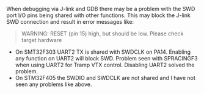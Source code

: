 When debugging via J-link and GDB there may be a problem with the SWD port I/O pins being shared with other functions. This may block the J-link SWD connection and result in error messages like:
 
> WARNING: RESET (pin 15) high, but should be low. Please check target hardware

* On SMT32F303 UART2 TX is shared with SWDCLK on PA14. Enabling any function on UART2 will block SWD. Problem seen with SPRACINGF3 when using UART2 for Tramp VTX control. Disabling UART2 solved the problem.
* On STM32F405 the SWDIO and SWDCLK are not shared and I have not seen any problems like above.

